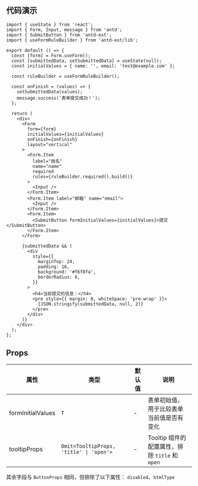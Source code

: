 ## 代码演示

```tsx
import { useState } from 'react';
import { Form, Input, message } from 'antd';
import { SubmitButton } from 'antd-ext';
import { useFormRuleBuilder } from 'antd-ext/lib';

export default () => {
  const [form] = Form.useForm();
  const [submittedData, setSubmittedData] = useState(null);
  const initialValues = { name: '', email: 'test@example.com' };

  const ruleBuilder = useFormRuleBuilder();

  const onFinish = (values) => {
    setSubmittedData(values);
    message.success('表单提交成功！');
  };

  return (
    <div>
      <Form
        form={form}
        initialValues={initialValues}
        onFinish={onFinish}
        layout="vertical"
      >
        <Form.Item
          label="姓名"
          name="name"
          required
          rules={ruleBuilder.required().build()}
        >
          <Input />
        </Form.Item>
        <Form.Item label="邮箱" name="email">
          <Input />
        </Form.Item>
        <Form.Item>
          <SubmitButton formInitialValues={initialValues}>提交</SubmitButton>
        </Form.Item>
      </Form>

      {submittedData && (
        <div
          style={{
            marginTop: 24,
            padding: 16,
            background: '#f6f8fa',
            borderRadius: 6,
          }}
        >
          <h4>当前提交的信息：</h4>
          <pre style={{ margin: 0, whiteSpace: 'pre-wrap' }}>
            {JSON.stringify(submittedData, null, 2)}
          </pre>
        </div>
      )}
    </div>
  );
};
```

## Props

| 属性              | 类型                                    | 默认值 | 说明                                           |
| ----------------- | --------------------------------------- | ------ | ---------------------------------------------- |
| formInitialValues | `T`                                     | -      | 表单初始值，用于比较表单当前值是否有变化       |
| tooltipProps      | `Omit<TooltipProps, 'title' \| 'open'>` | -      | Tooltip 组件的配置属性，排除 `title` 和 `open` |

其余字段与 `ButtonProps` 相同，但排除了以下属性： `disabled`、`htmlType`
